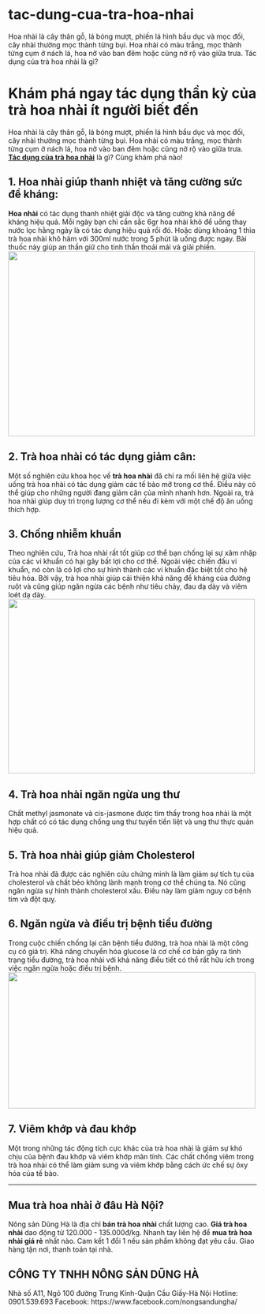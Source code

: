 # tac-dung-cua-tra-hoa-nhai
Hoa nhài là cây thân gỗ, lá bóng mượt, phiến lá hình bầu dục và mọc đối, cây nhài thường mọc thành từng bụi. Hoa nhài có màu trắng, mọc thành từng cụm ở nách lá, hoa nở vào ban đêm hoặc cũng nở rộ vào giữa trưa. Tác dụng của trà hoa nhài là gì?
<h1><strong>Khám phá ngay tác dụng thần kỳ của trà hoa nhài ít người biết đến</strong></h1>
Hoa nhài là cây thân gỗ, lá bóng mượt, phiến lá hình bầu dục và mọc đối, cây nhài thường mọc thành từng bụi. Hoa nhài có màu trắng, mọc thành từng cụm ở nách lá, hoa nở vào ban đêm hoặc cũng nở rộ vào giữa trưa. <a href="http://tinhdau-thiennhien.com/2018/08/06/top-4-loai-che-ngon-dac-san-ha-giang-nguoi-uong-tra-nhat-dinh-phai-thu-ngay/"><strong>Tác dụng của trà hoa nhài</strong></a> là gì? Cùng khám phá nào!
<h2><strong>1. Hoa nhài giúp thanh nhiệt và tăng cường sức đề kháng:</strong></h2>
<strong>Hoa nhài</strong> có tác dụng thanh nhiệt giải độc và tăng cường khả năng đề kháng hiệu quả. Mỗi ngày bạn chỉ cần sắc 6gr hoa nhài khô để uống thay nước lọc hằng ngày là có tác dụng hiệu quả rồi đó. Hoặc dùng khoảng 1 thìa trà hoa nhài khô hãm với 300ml nước trong 5 phút là uống được ngay. Bài thuốc này giúp an thần giữ cho tinh thần thoải mái và giải phiền.

<img class="alignnone size-full wp-image-13261" src="https://nongsandungha.com/wp-content/uploads/2018/08/tac-dung-cua-hoa-nhai-giam-can.jpg" alt="" width="500" height="375" />
<h2><strong>2. Trà hoa nhài có tác dụng giảm cân: </strong></h2>
Một số nghiên cứu khoa học về <strong>trà hoa nhài</strong> đã chỉ ra mối liên hệ giữa việc uống trà hoa nhài có tác dụng giảm các tế bào mỡ trong cơ thể. Điều này có thể giúp cho những người đang giảm cân của mình nhanh hơn. Ngoài ra, trà hoa nhài giúp duy trì trọng lượng cơ thể nếu đi kèm với một chế độ ăn uống thích hợp.
<h2><strong>3. Chống nhiễm khuẩn</strong></h2>
Theo nghiên cứu, Trà hoa nhài rất tốt giúp cơ thể bạn chống lại sự xâm nhập của các vi khuẩn có hại gây bất lợi cho cơ thể. Ngoài việc chiến đấu vi khuẩn, nó còn là có lợi cho sự hình thành các vi khuẩn đặc biệt tốt cho hệ tiêu hóa. Bởi vậy, trà hoa nhài giúp cải thiện khả năng đề kháng của đường ruột và cũng giúp ngăn ngừa các bệnh như tiêu chảy, đau dạ dày và viêm loét dạ dày.

<img class="alignnone  wp-image-13262" src="https://nongsandungha.com/wp-content/uploads/2018/08/tra-hoa-nhai-giam-choleterol.jpg" alt="" width="500" height="354" />
<h2><strong>4. Trà hoa nhài ngăn ngừa ung thư</strong></h2>
Chất methyl jasmonate và cis-jasmone được tìm thấy trong hoa nhài là một hợp chất có có tác dụng chống ung thư tuyến tiền liệt và ung thư thực quản hiệu quả.
<h2><strong>5. Trà hoa nhài giúp giảm Cholesterol</strong></h2>
Trà hoa nhài đã được các nghiên cứu chứng minh là làm giảm sự tích tụ của cholesterol và chất béo không lành mạnh trong cơ thể chúng ta. Nó cũng ngăn ngừa sự hình thành cholesterol xấu. Điều này làm giảm nguy cơ bệnh tim và đột quỵ.
<h2><strong>6. Ngăn ngừa và điều trị bệnh tiểu đường</strong></h2>
Trong cuộc chiến chống lại căn bệnh tiểu đường, trà hoa nhài là một công cụ có giá trị. Khả năng chuyển hóa glucose là cơ chế cơ bản gây ra tình trạng tiểu đường, trà hoa nhài với khả năng điều tiết có thể rất hữu ích trong việc ngăn ngừa hoặc điều trị bệnh.

<img class="alignnone  wp-image-13260" src="https://nongsandungha.com/wp-content/uploads/2018/08/hoa-nhai-chua-benh.jpg" alt="" width="501" height="276" />
<h2><strong>7. Viêm khớp và đau khớp</strong></h2>
Một trong những tác động tích cực khác của trà hoa nhài là giảm sự khó chịu của bệnh đau khớp và viêm khớp mãn tính. Các chất chống viêm trong trà hoa nhài có thể làm giảm sưng và viêm khớp bằng cách ức chế sự ôxy hóa của tế bào.

-----------------------------------
<h2><strong>Mua trà hoa nhài ở đâu Hà Nội?</strong></h2>
Nông sản Dũng Hà là địa chỉ <strong>bán trà hoa nhài</strong> chất lượng cao. <strong>Giá trà hoa nhài</strong> dao động từ 120.000 - 135.000đ/kg. Nhanh tay liên hệ để <strong>mua trà hoa nhài giá rẻ</strong> nhất nào. Cam kết 1 đổi 1 nếu sản phẩm không đạt yêu cầu. Giao hàng tận nơi, thanh toán tại nhà.
<h2><strong>CÔNG TY TNHH NÔNG SẢN DŨNG HÀ</strong></h2>
Nhà số A11, Ngõ 100 đường Trung Kính-Quận Cầu Giấy-Hà Nội
Hotline: 0901.539.693
Facebook: https://www.facebook.com/nongsandungha/
